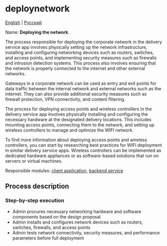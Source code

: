 # deploynetwork

[English](deploynetwork.md) | [Русский](deploynetwork.ru.md)

Name: **Deploying the network**.

The process responsible for deploying the corporate network in the delivery service app involves physically setting up the network infrastructure, installing and configuring networking devices such as routers, switches, and access points, and implementing security measures such as firewalls and intrusion detection systems. This process also involves ensuring that the network is properly connected to the internet and other external networks.

Gateways in a corporate network can be used as entry and exit points for data traffic between the internal network and external networks such as the internet. They can also provide additional security measures such as firewall protection, VPN connectivity, and content filtering.

The process for deploying access points and wireless controllers in the delivery service app involves physically installing and configuring the necessary hardware at the designated delivery locations. This includes mounting access points, connecting them to the network, and setting up wireless controllers to manage and optimize the WIFI network.

To find more information about deploying access points and wireless controllers, you can start by researching best practices for WIFI deployment in similar delivery service apps. Wireless controllers can be implemented as dedicated hardware appliances or as software-based solutions that run on servers or virtual machines.

Responsible modules: [client application](../../frontend/adminclient.md), [backend service](../../backend/adminbackend.md)

## Process description

### Step-by-step execution

- Admin procures necessary networking hardware and software components based on the design proposal
- Admin installs and configures network devices such as routers, switches, firewalls, and access points
- Admin tests network connectivity, security measures, and performance parameters before full deployment
